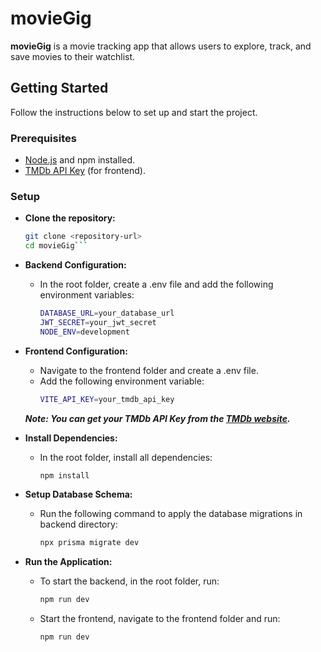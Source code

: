 # movieGig

**movieGig** is a movie tracking app that allows users to explore, track, and save movies to their watchlist.

## Getting Started

Follow the instructions below to set up and start the project.

### Prerequisites

- [Node.js](https://nodejs.org/) and npm installed.
- [TMDb API Key](https://www.themoviedb.org/documentation/api) (for frontend).

### Setup

- **Clone the repository:**

   ```bash
   git clone <repository-url>
   cd movieGig```
   

-  **Backend Configuration:**

    - In the root folder, create a .env file and add the following environment variables:
        ```bash
        DATABASE_URL=your_database_url
        JWT_SECRET=your_jwt_secret
        NODE_ENV=development
        ```

- **Frontend Configuration:**
    - Navigate to the frontend folder and create a .env file.
    - Add the following environment variable:
        ```bash 
        VITE_API_KEY=your_tmdb_api_key
        ```
    ***Note: You can get your TMDb API Key from the [TMDb website](https://developer.themoviedb.org/docs/getting-started).***

- **Install Dependencies:**
    - In the root folder, install all dependencies:
        ```bash
        npm install
        ```

-  **Setup Database Schema:**
    - Run the following command to apply the database migrations in backend directory:
        ```bash
        npx prisma migrate dev
        ```

-  **Run the Application:**
    - To start the backend, in the root folder, run:
        ```bash
        npm run dev
        ```
    - Start the frontend, navigate to the frontend folder and run:
        ```bash
        npm run dev
        ```


